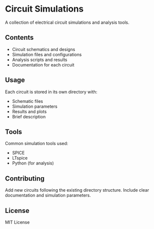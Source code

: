 # Circuit Simulations

A collection of electrical circuit simulations and analysis tools.

## Contents

- Circuit schematics and designs
- Simulation files and configurations
- Analysis scripts and results
- Documentation for each circuit

## Usage

Each circuit is stored in its own directory with:
- Schematic files
- Simulation parameters
- Results and plots
- Brief description

## Tools

Common simulation tools used:
- SPICE
- LTspice
- Python (for analysis)

## Contributing

Add new circuits following the existing directory structure. Include clear documentation and simulation parameters.

## License

MIT License